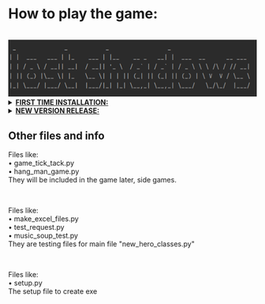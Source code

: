 
<html>
<h1>How to play the game:</h1>

<br />

<img alt="img_1.png" src="img_1.png"/>

<details>
<summary>
<b><u>FIRST TIME INSTALLATION: </u></b> </summary><br /> <i> 
<b><u>BETA VERSION ONLY FOR WINDOWS</u></b> <br />
&#x2022; Download the file "LostShadows_install.zip" <br />
&#x2022; Unzip and run the "Lost_Shadows" Application <br />
Installation begins and starts to download music files for the game <br />
<br />
Mountains in north and snow in the south, the story is not finished <br />
Even the forest isn't finished, more to come! But you can explore those areas <br />
But the town has a lot to give <br />
Tips! Explore the Crossing, level up and grow stronger! <br />
You are going to need it! <br />
Happy Gaming!!!
<br/> </i> </details>



<details>
<summary>
<b><u>NEW VERSION RELEASE: </u></b> </summary><br />
 <i>
Download zip again <br />
Copy and replace lib folder, to your game folder <br />
Copy and replace these files, (to your game folder): <br />
&#x2022; new_hero_classes.exe <br /> </i> 
&#x2022; python3.dll <br />
&#x2022; python310.dll <br />
<br/> </details>


<h2>Other files and info <br /> </h2>

Files like: <br /> 
&#x2022; game_tick_tack.py <br />
&#x2022; hang_man_game.py <br />
They will be included in the game later, side games.

<br />

Files like: <br /> 
&#x2022; make_excel_files.py <br /> 
&#x2022; test_request.py <br /> 
&#x2022; music_soup_test.py <br /> 
They are testing files for main file "new_hero_classes.py"

<br />

Files like: <br /> 
&#x2022; setup.py <br /> 
The setup file to create exe 




